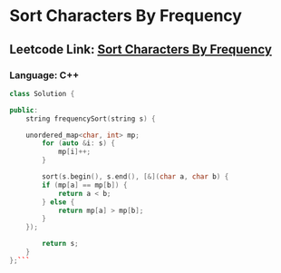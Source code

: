 # Sort Characters By Frequency

## Leetcode Link: [Sort Characters By Frequency](https://leetcode.com/problems/sort-characters-by-frequency/)
### Language: C++

```cpp
class Solution {

public:
    string frequencySort(string s) {

    unordered_map<char, int> mp;
        for (auto &i: s) {
            mp[i]++;
        }

        sort(s.begin(), s.end(), [&](char a, char b) {
        if (mp[a] == mp[b]) {
            return a < b;
        } else {
            return mp[a] > mp[b];
        }
    });

        return s;
    }
};```



